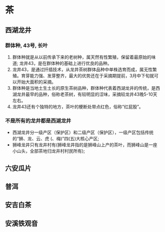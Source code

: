 # 茶

## 西湖龙井

### 群体种, 43号, 长叶
1. 群体种就是从以前传承下来的老树种，属天然有性繁殖，保留着最原始的味道; 龙井43，是在群体种的基础上进行优良的品种。
2. 龙井43，是通过扦插技术，从龙井茶树群体品种中单株选育而成，属无性繁殖。育芽能力强、发芽整齐，最大的优势还在于采摘期提前，3月中下旬就可以开始大面积的采摘。
3. 群体种是当地土生土长的原生茶树品种，群体种代表着西湖龙井的传统，是西湖龙井最早的品种，俗称老茶树，有较明显的涩味，采摘较龙井43晚5-10天左右。
4. 龙井43还有个独特的地方，茶叶的梗断处带点红色，俗称“红屁股”。  

### 不是所有的龙井都是西湖龙井

- 西湖龙井分一级产区（保护区）和二级产区（保护区），一级产区包括传统的“狮、龙、云、虎 (、梅)”四(五)大核心产区;
- 狮峰龙井只有龙井村有(狮峰龙井指的是狮峰山上产的茶叶，而狮峰山是一座小山头，全部茶地归龙井村村民所有);

## 六安瓜片



## 普洱



## 安吉白茶



## 安溪铁观音

